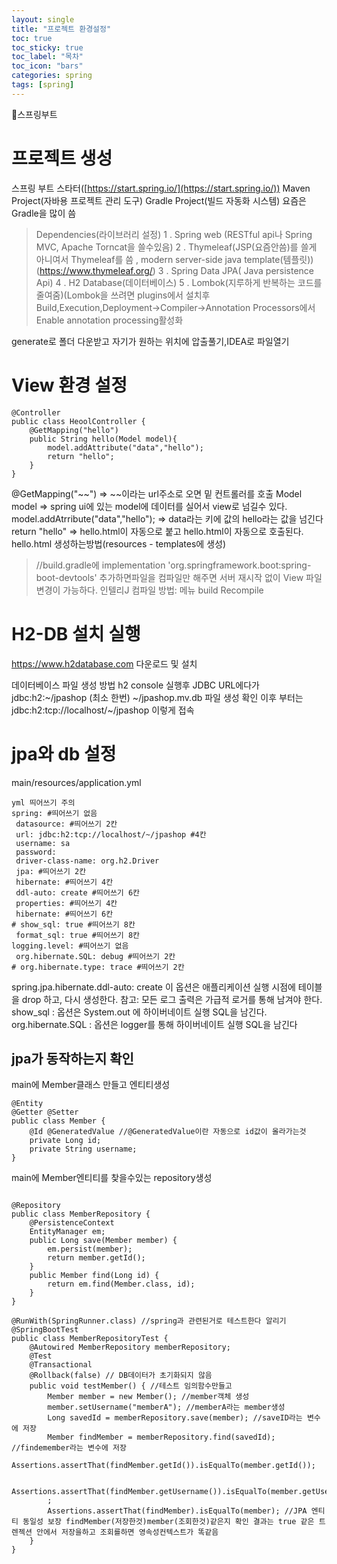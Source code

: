 ```yaml
---
layout: single
title: "프로젝트 환경설정"
toc: true
toc_sticky: true
toc_label: "목차"
toc_icon: "bars"
categories: spring
tags: [spring]
---
```


📘스프링부트


# 프로젝트 생성
스프링 부트 스타터([https://start.spring.io/](https://start.spring.io/))
Maven Project(자바용 프로젝트 관리 도구) Gradle Project(빌드 자동화 시스템)
요즘은 Gradle을 많이 씀
> Dependencies(라이브러리 설정)
1 . Spring web (RESTful api나 Spring MVC, Apache Torncat을 쓸수있음)
2 . Thymeleaf(JSP(요즘안씀)를 쓸게 아니여서 Thymeleaf를 씀 , modern server-side java template(템플릿)) (https://www.thymeleaf.org/)
3 . Spring Data JPA( Java persistence Api)
4 . H2 Database(데이터베이스)
5 . Lombok(지루하게 반복하는 코드를 줄여줌)(Lombok을 쓰려면 plugins에서 설치후 Build,Execution,Deployment->Compiler->Annotation Processors에서 Enable annotation processing활성화

generate로 폴더 다운받고 자기가 원하는 위치에 압출풀기,IDEA로 파일열기

# View 환경 설정
```
@Controller
public class HeoolController {
    @GetMapping("hello")
    public String hello(Model model){
        model.addAttribute("data","hello");
        return "hello";
    }
}
```
@GetMapping("~~") =>  ~~이라는 url주소로 오면 밑 컨트롤러를 호출
Model model => spring ui에 있는 model에 데이터를 실어서 view로 넘길수 있다.
model.addAtrribute("data","hello"); => data라는 키에 값의 hello라는 값을 넘긴다
return "hello" => hello.html이 자동으로 붙고 hello.html이 자동으로 호출된다.
hello.html 생성하는방법(resources - templates에 생성)

> //build.gradle에
implementation 'org.springframework.boot:spring-boot-devtools'
추가하면파일을 컴파일만 해주면 서버 재시작 없이
View 파일 변경이 가능하다.
인텔리J 컴파일 방법: 메뉴 build Recompile

# H2-DB 설치 실행
https://www.h2database.com 다운로드 및 설치

데이터베이스 파일 생성 방법
h2 console 실행후
JDBC URL에다가 jdbc:h2:~/jpashop (최소 한번)
~/jpashop.mv.db 파일 생성 확인
이후 부터는 jdbc:h2:tcp://localhost/~/jpashop 이렇게 접속
# jpa와 db 설정
main/resources/application.yml
```
yml 띄어쓰기 주의
spring: #띄어쓰기 없음
 datasource: #띄어쓰기 2칸
 url: jdbc:h2:tcp://localhost/~/jpashop #4칸
 username: sa
 password:
 driver-class-name: org.h2.Driver
 jpa: #띄어쓰기 2칸
 hibernate: #띄어쓰기 4칸
 ddl-auto: create #띄어쓰기 6칸
 properties: #띄어쓰기 4칸
 hibernate: #띄어쓰기 6칸
# show_sql: true #띄어쓰기 8칸
 format_sql: true #띄어쓰기 8칸
logging.level: #띄어쓰기 없음
 org.hibernate.SQL: debug #띄어쓰기 2칸
# org.hibernate.type: trace #띄어쓰기 2칸
```
spring.jpa.hibernate.ddl-auto: create
이 옵션은 애플리케이션 실행 시점에 테이블을 drop 하고, 다시 생성한다.
참고: 모든 로그 출력은 가급적 로거를 통해 남겨야 한다.
show_sql : 옵션은 System.out 에 하이버네이트 실행 SQL을 남긴다.
org.hibernate.SQL : 옵션은 logger를 통해 하이버네이트 실행 SQL을 남긴다

## jpa가 동작하는지 확인
main에 Member클래스 만들고 엔티티생성
```
@Entity
@Getter @Setter
public class Member {
    @Id @GeneratedValue //@GeneratedValue이란 자동으로 id값이 올라가는것
    private Long id;
    private String username;
}
```
main에 Member엔티티를 찾을수있는 repository생성
```

@Repository
public class MemberRepository {
    @PersistenceContext
    EntityManager em;
    public Long save(Member member) {
        em.persist(member);
        return member.getId();
    }
    public Member find(Long id) {
        return em.find(Member.class, id);
    }
}
```

```
@RunWith(SpringRunner.class) //spring과 관련된거로 테스트한다 알리기
@SpringBootTest
public class MemberRepositoryTest {
    @Autowired MemberRepository memberRepository;
    @Test
    @Transactional
    @Rollback(false) // DB데이터가 초기화되지 않음
    public void testMember() { //테스트 임의함수만들고
        Member member = new Member(); //member객체 생성
        member.setUsername("memberA"); //memberA라는 member생성
        Long savedId = memberRepository.save(member); //saveID라는 변수에 저장
        Member findMember = memberRepository.find(savedId); //findemember라는 변수에 저장
        Assertions.assertThat(findMember.getId()).isEqualTo(member.getId());

        Assertions.assertThat(findMember.getUsername()).isEqualTo(member.getUsername())
        ;
        Assertions.assertThat(findMember).isEqualTo(member); //JPA 엔티티 동일성 보장 findMember(저장한것)member(조회한것)같은지 확인 결과는 true 같은 트렌젝션 안에서 저장을하고 조회를하면 영속성컨텍스트가 똑같음
    }
}
```



